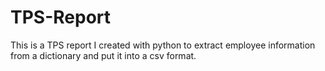 # TPS-Report
This is a TPS report I created with python to extract employee information from a dictionary and put it into a csv format.
